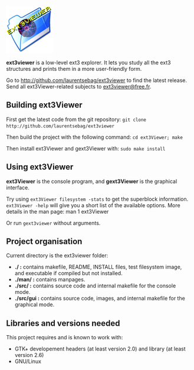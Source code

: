 ![ext3Viewer](src/gui/img/icon.png) 

__ext3viewer__ is a low-level ext3 explorer.
It lets you study all the ext3 structures and prints them in a more
user-friendly form.

Go to http://github.com/laurentsebag/ext3viewer to find the latest release.
Send all ext3Viewer-related subjects to <ext3viewer@free.fr>.

Building ext3Viewer
-------------------
First get the latest code from the git repository:
  `git clone http://github.com/laurentsebag/ext3viewer`

Then build the project with the following command:
  `cd ext3Viewer; make`

Then install ext3Viewer and gext3Viewer with:
  `sudo make install`

Using ext3Viewer
----------------
__ext3Viewer__ is the console program, and __gext3Viewer__ is the graphical
interface.

Try using `ext3Viewer filesystem -stats` to get the superblock information.
`ext3Viewer -help` will give you a short list of the available options.
More details in the man page: man 1 ext3Viewer

Or run `gext3viewer` without arguments.

Project organisation
--------------------
Current directory is the ext3viewer folder:

  - __./        :__ contains makefile, README, INSTALL files, test filesystem image,
    and executable if compiled but not installed.
  - __./man/    :__ contains manpages.
  - __./src/    :__ contains source code and internal makefile for the console mode.
  - __./src/gui :__ contains source code, images,
    and internal makefile for the graphical mode.

Libraries and versions needed
-----------------------------
This project requires and is known to work with:

  * GTK+ developement headers (at least version 2.0) and library
   (at least version 2.6)
  * GNU/Linux

